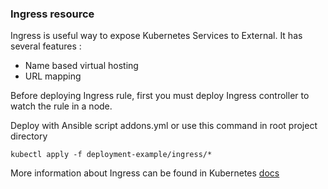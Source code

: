 ### Ingress resource
Ingress is useful way to expose Kubernetes Services to External. It has several features :
- Name based virtual hosting
- URL mapping

Before deploying Ingress rule, first you must deploy Ingress controller to watch the rule in a node.

Deploy with Ansible script addons.yml or use this command in root project directory

```
kubectl apply -f deployment-example/ingress/*
```

More information about Ingress can be found in Kubernetes [docs](https://kubernetes.io/docs/concepts/services-networking/ingress/)